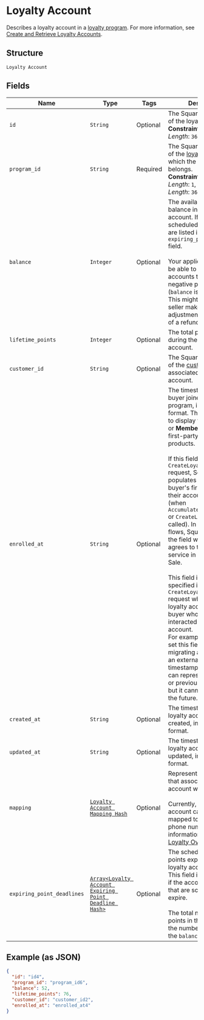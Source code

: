 
# Loyalty Account

Describes a loyalty account in a [loyalty program](../../doc/models/loyalty-program.md). For more information, see
[Create and Retrieve Loyalty Accounts](https://developer.squareup.com/docs/loyalty-api/loyalty-accounts).

## Structure

`Loyalty Account`

## Fields

| Name | Type | Tags | Description |
|  --- | --- | --- | --- |
| `id` | `String` | Optional | The Square-assigned ID of the loyalty account.<br>**Constraints**: *Maximum Length*: `36` |
| `program_id` | `String` | Required | The Square-assigned ID of the [loyalty program](entity:LoyaltyProgram) to which the account belongs.<br>**Constraints**: *Minimum Length*: `1`, *Maximum Length*: `36` |
| `balance` | `Integer` | Optional | The available point balance in the loyalty account. If points are scheduled to expire, they are listed in the `expiring_point_deadlines` field.<br><br>Your application should be able to handle loyalty accounts that have a negative point balance (`balance` is less than 0). This might occur if a seller makes a manual adjustment or as a result of a refund or exchange. |
| `lifetime_points` | `Integer` | Optional | The total points accrued during the lifetime of the account. |
| `customer_id` | `String` | Optional | The Square-assigned ID of the [customer](entity:Customer) that is associated with the account. |
| `enrolled_at` | `String` | Optional | The timestamp when the buyer joined the loyalty program, in RFC 3339 format. This field is used to display the **Enrolled On** or **Member Since** date in first-party Square products.<br><br>If this field is not set in a `CreateLoyaltyAccount` request, Square populates it after the buyer's first action on their account<br>(when `AccumulateLoyaltyPoints` or `CreateLoyaltyReward` is called). In first-party flows, Square populates the field when the buyer agrees to the terms of service in Square Point of Sale.<br><br>This field is typically specified in a `CreateLoyaltyAccount` request when creating a loyalty account for a buyer who already interacted with their account.<br>For example, you would set this field when migrating accounts from an external system. The timestamp in the request can represent a current or previous date and time, but it cannot be set for the future. |
| `created_at` | `String` | Optional | The timestamp when the loyalty account was created, in RFC 3339 format. |
| `updated_at` | `String` | Optional | The timestamp when the loyalty account was last updated, in RFC 3339 format. |
| `mapping` | [`Loyalty Account Mapping Hash`](../../doc/models/loyalty-account-mapping.md) | Optional | Represents the mapping that associates a loyalty account with a buyer.<br><br>Currently, a loyalty account can only be mapped to a buyer by phone number. For more information, see<br>[Loyalty Overview](https://developer.squareup.com/docs/loyalty/overview). |
| `expiring_point_deadlines` | [`Array<Loyalty Account Expiring Point Deadline Hash>`](../../doc/models/loyalty-account-expiring-point-deadline.md) | Optional | The schedule for when points expire in the loyalty account balance. This field is present only if the account has points that are scheduled to expire.<br><br>The total number of points in this field equals the number of points in the `balance` field. |

## Example (as JSON)

```json
{
  "id": "id4",
  "program_id": "program_id6",
  "balance": 52,
  "lifetime_points": 76,
  "customer_id": "customer_id2",
  "enrolled_at": "enrolled_at4"
}
```

